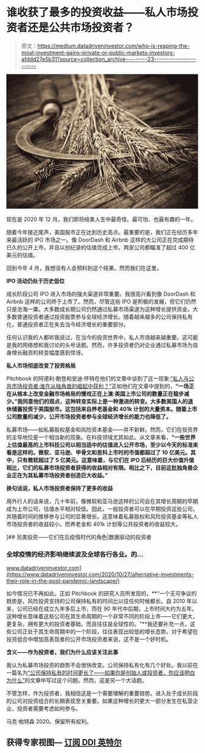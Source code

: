 # 谁收获了最多的投资收益——私人市场投资者还是公共市场投资者？

> 原文：<https://medium.datadriveninvestor.com/who-is-reaping-the-most-investment-gains-private-or-public-markets-investors-afddd27e5b31?source=collection_archive---------23----------------------->

![](img/00a7fd94a97d1034a4c6b9682f44dd24.png)

现在是 2020 年 12 月，我们即将结束人生中最奇怪、最可怕、也最有趣的一年。

随着今年接近尾声，美国股市正在达到历史高点。最重要的是，我们正在经历多年来最活跃的 IPO 市场之一。像 DoorDash 和 Airbnb 这样的大公司正在完成期待已久的公开上市，并且以创纪录的估值完成上市。两家公司都瞄准了超过 400 亿美元的估值。

回到今年 4 月，我想没有人会预料到这个结果。然而我们在这里。

**IPO 活动仍处于历史低位**

成长阶段公司 IPO 进入市场的强大渠道非常重要。我很高兴看到像 DoorDash 和 Airbnb 这样的公司终于上市了。然而，尽管这些 IPO 是积极的发展，但它们仍然只是沧海一粟。大多数成长期公司仍然通过私募市场渠道为这种增长提供资金。大多数普通投资者通过投资股票参与全球经济增长。随着越来越多的公司保持私有化，普通投资者正在失去当今经济增长的重要部分。

任何认识我的人都听我说过，在当今的投资世界中，私人市场越来越重要。这可能是我的网络想和我讨论的头号话题。然而，许多投资者仍对企业通过私募市场为自身增长融资的转变幅度感到惊讶。

**私人市场彻底改变了投资格局**

Pitchbook 的阿德利·鲍登和安迪·怀特在他们的文章中谈到了这一现象:[“私人与公共市场投资者:谁在从独角兽的崛起中获利？”](https://pitchbook.com/news/articles/private-vs-public-market-investors-whos-reaping-the-gains-from-the-rise-of-unicorns)正如他们在文章中提到的，**“一场正在从根本上改变金融市场格局的慢戏正在上演:美国上市公司的数量正在稳步减少。”我同意他们的观点，这种转变实际上是一种激进的转变。大多数美国人的退休储蓄投资于美国股市。这包括来自养老基金和 401k 计划的大量资本。随着上市公司数量的减少，公开市场投资者参与全球经济增长的能力也降低了。**

私募市场——如私募股权基金和风险资本基金——并不新鲜。然而，它们在投资界的主导地位是一个相当新的现象。在科技领域尤其如此。从文章来看，**“一些世界上估值最高的上市科技公司以相当适中的估值进入公开市场，至少以今天的标准来看是这样的。微软、亚马逊、甲骨文和思科上市时的市值都超过了 10 亿美元。其中，只有微软超过了 5 亿美元。这意味着，与它们在 IPO 后经历的巨大价值升值相比，它们的私募市场投资者获得的收益相对有限。相比之下，目前这批独角兽企业正在为其私募市场投资者创造巨大收益。”**

**换句话说，私人市场投资者保持了更多的收益**

用外行人的话来说，几十年前，像微软和亚马逊这样的公司会在其增长周期的早期成为上市公司，估值水平相对较低。因此，一般投资者可以在早期投资这些公司，并随着时间的推移参与公司的显著增长。这意味着私募股权和风险投资基金等私人市场投资者的收益较小，而养老金和 401k 计划等公共投资者的收益较大。

[](https://www.datadriveninvestor.com/2020/10/27/alternative-investments-their-role-in-the-post-pandemic-landscape/) [## 另类投资——它们在后疫情时代的角色|数据驱动的投资者

### 全球疫情的经济影响继续波及全球各行各业。的…

www.datadriveninvestor.com](https://www.datadriveninvestor.com/2020/10/27/alternative-investments-their-role-in-the-post-pandemic-landscape/) 

如今情况已不再如此。正如 Pitchbook 的研究人员所发现的，**“一个无可争议的趋势是，风险投资支持的公司保持私有的时间比以往任何时候都长。自 2010 年以来，公司已经在成立九年多后上市，而在 90 年代中后期，上市时间大约为五年。这种增长意味着这些公司在其生命周期的一个非常不同的阶段上市——它们更大，更复杂，拥有更大的投资者基础，而且往往是全球性的。"**我还要补充一点，这些公司正处于其生命周期中的一个阶段，往往表现出较低的增长态势。对于希望在投资组合中增加高表现者的公开市场投资者来说，这不是一个好时机。

**含义——作为投资者，我们为什么应该关注此事**

我认为私募市场投资的趋势不会很快改变。公司保持私有化有几个好处。我以前在一篇名为[“公司保持私有的时间更长了——如果你是创始人或投资者，你应该明白为什么”](https://www.bennupartners.com/blog/more-investors-and-companies-are-staying-private-here-is-why-you-might-want-to-think-about-doing-the-same)的文章中写过这个问题。然而，这是另一个大话题。

不管怎样，作为投资者，我相信这是一个需要理解的重要趋势。进入处于成长阶段的公司对投资组合的长期表现至关重要。如果这种增长的更大一部分发生在私营企业，投资者需要考虑如何参与。

马克·帕特森 2020。保留所有权利。

## 获得专家视图— [订阅 DDI 英特尔](https://datadriveninvestor.com/ddi-intel)